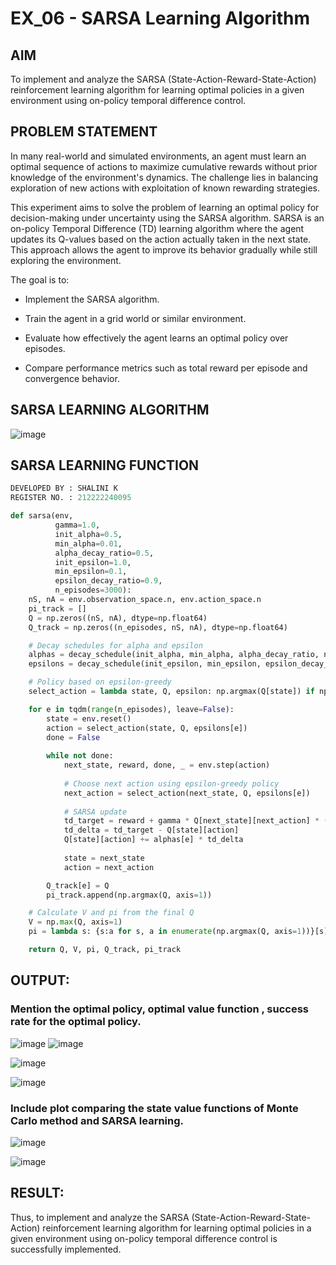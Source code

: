 # EX_06 - SARSA Learning Algorithm

## AIM

To implement and analyze the SARSA (State-Action-Reward-State-Action) reinforcement learning algorithm for learning optimal policies in a given environment using on-policy temporal difference control.

## PROBLEM STATEMENT

In many real-world and simulated environments, an agent must learn an optimal sequence of actions to maximize cumulative rewards without prior knowledge of the environment's dynamics. The challenge lies in balancing exploration of new actions with exploitation of known rewarding strategies.

This experiment aims to solve the problem of learning an optimal policy for decision-making under uncertainty using the SARSA algorithm. SARSA is an on-policy Temporal Difference (TD) learning algorithm where the agent updates its Q-values based on the action actually taken in the next state. This approach allows the agent to improve its behavior gradually while still exploring the environment.

The goal is to:

- Implement the SARSA algorithm.

- Train the agent in a grid world or similar environment.

- Evaluate how effectively the agent learns an optimal policy over episodes.

- Compare performance metrics such as total reward per episode and convergence behavior.

## SARSA LEARNING ALGORITHM

![image](https://github.com/user-attachments/assets/59a1e43c-abc5-4440-a4fd-79eaf6e13b60)


## SARSA LEARNING FUNCTION
```py
DEVELOPED BY : SHALINI K
REGISTER NO. : 212222240095
```
```py
def sarsa(env,
          gamma=1.0,
          init_alpha=0.5,
          min_alpha=0.01,
          alpha_decay_ratio=0.5,
          init_epsilon=1.0,
          min_epsilon=0.1,
          epsilon_decay_ratio=0.9,
          n_episodes=3000):
    nS, nA = env.observation_space.n, env.action_space.n
    pi_track = []
    Q = np.zeros((nS, nA), dtype=np.float64)
    Q_track = np.zeros((n_episodes, nS, nA), dtype=np.float64)

    # Decay schedules for alpha and epsilon
    alphas = decay_schedule(init_alpha, min_alpha, alpha_decay_ratio, n_episodes)
    epsilons = decay_schedule(init_epsilon, min_epsilon, epsilon_decay_ratio, n_episodes)

    # Policy based on epsilon-greedy
    select_action = lambda state, Q, epsilon: np.argmax(Q[state]) if np.random.random() > epsilon else np.random.randint(nA)

    for e in tqdm(range(n_episodes), leave=False):
        state = env.reset()
        action = select_action(state, Q, epsilons[e])
        done = False
        
        while not done:
            next_state, reward, done, _ = env.step(action)
            
            # Choose next action using epsilon-greedy policy
            next_action = select_action(next_state, Q, epsilons[e])
            
            # SARSA update
            td_target = reward + gamma * Q[next_state][next_action] * (not done)
            td_delta = td_target - Q[state][action]
            Q[state][action] += alphas[e] * td_delta
            
            state = next_state
            action = next_action

        Q_track[e] = Q
        pi_track.append(np.argmax(Q, axis=1))

    # Calculate V and pi from the final Q
    V = np.max(Q, axis=1)
    pi = lambda s: {s:a for s, a in enumerate(np.argmax(Q, axis=1))}[s]

    return Q, V, pi, Q_track, pi_track
```

## OUTPUT:

### Mention the optimal policy, optimal value function , success rate for the optimal policy.
![image](https://github.com/user-attachments/assets/4abbf4ad-61f3-4f50-a58b-6e0a842e7334)
![image](https://github.com/user-attachments/assets/eae52f52-5187-4e64-a1c1-c9c38a0c4b0e)

![image](https://github.com/user-attachments/assets/1d20bed0-33bd-415d-82fc-28dff01c0605)

![image](https://github.com/user-attachments/assets/bd9609bd-741f-4648-9423-5abcbd932cd7)


### Include plot comparing the state value functions of Monte Carlo method and SARSA learning.

![image](https://github.com/user-attachments/assets/162a69ce-6688-4873-9660-489b622754fa)

![image](https://github.com/user-attachments/assets/434ba31e-530a-48a4-8d71-1600c6cdfa09)




## RESULT:

Thus, to implement and analyze the SARSA (State-Action-Reward-State-Action) reinforcement learning algorithm for learning optimal policies in a given environment using on-policy temporal difference control is successfully implemented. 
